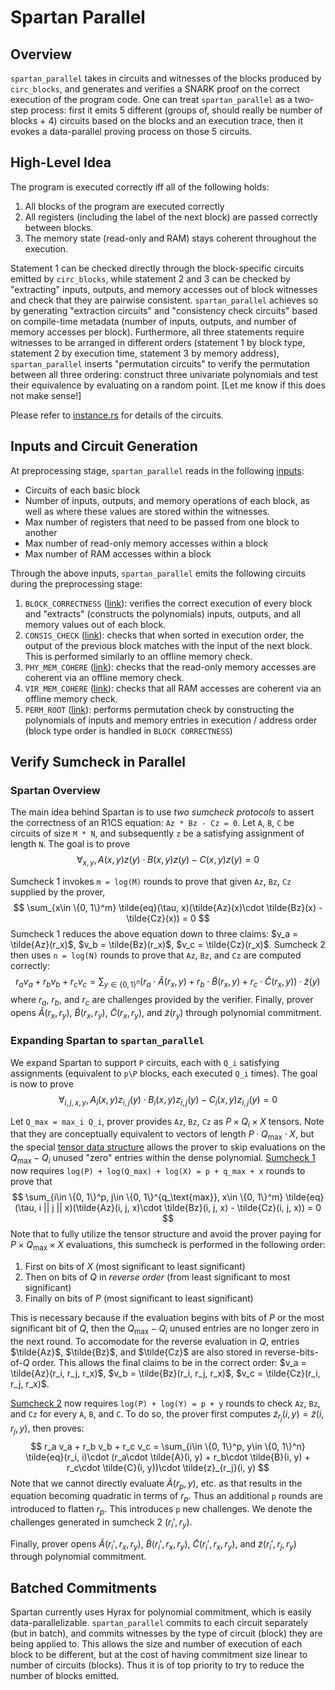 # Spartan Parallel

## Overview
`spartan_parallel` takes in circuits and witnesses of the blocks produced by `circ_blocks`, and generates and verifies a SNARK proof on the correct execution of the program code. One can treat `spartan_parallel` as a two-step process: first it emits 5 different (groups of, should really be number of blocks + 4) circuits based on the blocks and an execution trace, then it evokes a data-parallel proving process on those 5 circuits.

## High-Level Idea
The program is executed correctly iff all of the following holds:
1. All blocks of the program are executed correctly
2. All registers (including the label of the next block) are passed correctly between blocks.
3. The memory state (read-only and RAM) stays coherent throughout the execution.

Statement 1 can be checked directly through the block-specific circuits emitted by `circ_blocks`, while statement 2 and 3 can be checked by "extracting" inputs, outputs, and memory accesses out of block witnesses and check that they are pairwise consistent. `spartan_parallel` achieves so by generating "extraction circuits" and "consistency check circuits" based on compile-time metadata (number of inputs, outputs, and number of memory accesses per block). Furthermore, all three statements require witnesses to be arranged in different orders (statement 1 by block type, statement 2 by execution time, statement 3 by memory address), `spartan_parallel` inserts "permutation circuits" to verify the permutation between all three ordering: construct three univariate polynomials and test their equivalence by evaluating on a random point. [Let me know if this does not make sense!]

Please refer to [instance.rs](https://github.com/Jiangkm3/spartan_parallel/blob/master/src/instance.rs) for details of the circuits.

## Inputs and Circuit Generation
At preprocessing stage, `spartan_parallel` reads in the following [inputs](https://github.com/Jiangkm3/spartan_parallel/blob/master/examples/interface.rs#L45):
- Circuits of each basic block
- Number of inputs, outputs, and memory operations of each block, as well as where these values are stored within the witnesses.
- Max number of registers that need to be passed from one block to another
- Max number of read-only memory accesses within a block
- Max number of RAM accesses within a block

Through the above inputs, `spartan_parallel` emits the following circuits during the preprocessing stage:
1. `BLOCK_CORRECTNESS` ([link](https://github.com/Jiangkm3/spartan_parallel/blob/master/src/instance.rs#L246)): verifies the correct execution of every block and "extracts" (constructs the polynomials) inputs, outputs, and all memory values out of each block.
2. `CONSIS_CHECK` ([link](https://github.com/Jiangkm3/spartan_parallel/blob/master/src/instance.rs#L545)): checks that when sorted in execution order, the output of the previous block matches with the input of the next block. This is performed similarly to an offline memory check.
3. `PHY_MEM_COHERE` ([link](https://github.com/Jiangkm3/spartan_parallel/blob/master/src/instance.rs#L545)): checks that the read-only memory accesses are coherent via an offline memory check.
4. `VIR_MEM_COHERE` ([link](https://github.com/Jiangkm3/spartan_parallel/blob/master/src/instance.rs#L545)): checks that all RAM accesses are coherent via an offline memory check.
5. `PERM_ROOT` ([link](https://github.com/Jiangkm3/spartan_parallel/blob/master/src/instance.rs#L761)): performs permutation check by constructing the polynomials of inputs and memory entries in execution / address order (block type order is handled in `BLOCK CORRECTNESS`)

## Verify Sumcheck in Parallel
### Spartan Overview
The main idea behind Spartan is to use _two sumcheck protocols_ to assert the correctness of an R1CS equation: `Az * Bz - Cz = 0`. Let `A`, `B`, `C` be circuits of size `M * N`, and subsequently `z` be a satisfying assignment of length `N`. The goal is to prove
$$
\forall_{x, y}, A(x, y)z(y) \cdot B(x, y)z(y) - C(x, y)z(y) = 0
$$

Sumcheck 1 invokes `m = log(M)` rounds to prove that given `Az`, `Bz`, `Cz` supplied by the prover,
$$
\sum_{x\in \{0, 1\}^m} \tilde{eq}(\tau, x)(\tilde{Az}(x)\cdot \tilde{Bz}(x) - \tilde{Cz}(x)) = 0
$$
Sumcheck 1 reduces the above equation down to three claims: $v_a = \tilde{Az}(r_x)$, $v_b = \tilde{Bz}(r_x)$, $v_c = \tilde{Cz}(r_x)$. Sumcheck 2 then uses `n = log(N)` rounds to prove that `Az`, `Bz`, and `Cz` are computed correctly:
$$
r_a v_a + r_b v_b + r_c v_c = \sum_{y\in \{0, 1\}^n} (r_a\cdot \tilde{A}(r_x, y) + r_b\cdot \tilde{B}(r_x, y) + r_c\cdot \tilde{C}(r_x, y))\cdot \tilde{z}(y)
$$
where $r_a$, $r_b$, and $r_c$ are challenges provided by the verifier. Finally, prover opens $\tilde{A}(r_x, r_y)$, $\tilde{B}(r_x, r_y)$, $\tilde{C}(r_x, r_y)$, and $\tilde{z}(r_y)$ through polynomial commitment.

### Expanding Spartan to `spartan_parallel`
We expand Spartan to support `P` circuits, each with `Q_i` satisfying assignments (equivalent to `p\P` blocks, each executed `Q_i` times). The goal is now to prove
$$
\forall_{i, j, x, y}, A_i(x, y)z_{i, j}(y) \cdot B_i(x, y)z_{i, j}(y) - C_i(x, y)z_{i, j}(y) = 0
$$

Let `Q_max = max_i Q_i`, prover provides `Az`, `Bz`, `Cz` as $P \times Q_i \times X$ tensors. Note that they are conceptually equivalent to vectors of length $P \cdot Q_{\text{max}} \cdot X$, but the special [tensor data structure](https://github.com/Jiangkm3/spartan_parallel/blob/master/src/custom_dense_mlpoly.rs#L22) allows the prover to skip evaluations on the $Q_{\text{max}} - Q_i$ unused "zero" entries within the dense polynomial. [Sumcheck 1](https://github.com/Jiangkm3/spartan_parallel/blob/master/src/r1csproof.rs#L320) now requires `log(P) + log(Q_max) + log(X) = p + q_max + x` rounds to prove that
$$
\sum_{i\in \{0, 1\}^p, j\in \{0, 1\}^{q_\text{max}}, x\in \{0, 1\}^m} \tilde{eq}(\tau, i || j || x)(\tilde{Az}(i, j, x)\cdot \tilde{Bz}(i, j, x) - \tilde{Cz}(i, j, x)) = 0
$$
Note that to fully utilize the tensor structure and avoid the prover paying for $P\times Q_\text{max}\times X$ evaluations, this sumcheck is performed in the following order:
1. First on bits of $X$ (most significant to least significant)
2. Then on bits of $Q$ in _reverse order_ (from least significant to most significant)
3. Finally on bits of $P$ (most significant to least significant)

This is necessary because if the evaluation begins with bits of $P$ or the most significant bit of $Q$, then the $Q_{\text{max}} - Q_i$ unused entries are no longer zero in the next round. To accomodate for the reverse evaluation in $Q$, entries $\tilde{Az}$, $\tilde{Bz}$, and $\tilde{Cz}$ are also stored in reverse-bits-of-$Q$ order. This allows the final claims to be in the correct order: $v_a = \tilde{Az}(r_i, r_j, r_x)$, $v_b = \tilde{Bz}(r_i, r_j, r_x)$, $v_c = \tilde{Cz}(r_i, r_j, r_x)$.


[Sumcheck 2](https://github.com/Jiangkm3/spartan_parallel/blob/master/src/r1csproof.rs#L462) now requires `log(P) + log(Y) = p + y` rounds to check `Az`, `Bz`, and `Cz` for every `A`, `B`, and `C`. To do so, the prover first computes $\tilde{z}_{r_j}(i, y) = \tilde{z}(i, r_j, y)$, then proves:
$$
r_a v_a + r_b v_b + r_c v_c = \sum_{i\in \{0, 1\}^p, y\in \{0, 1\}^n} \tilde{eq}(r_i, i)\cdot (r_a\cdot \tilde{A}(i, y) + r_b\cdot \tilde{B}(i, y) + r_c\cdot \tilde{C}(i, y))\cdot \tilde{z}_{r_j}(i, y)
$$
Note that we cannot directly evaluate $\tilde{A}(r_p, y)$, etc. as that results in the equation becoming quadratic in terms of $r_p$. Thus an additional `p` rounds are introduced to flatten $r_p$. This introduces `p` new challenges. We denote the challenges generated in sumcheck 2 ($r_i', r_y$).

Finally, prover opens $\tilde{A}(r_i', r_x, r_y)$, $\tilde{B}(r_i', r_x, r_y)$, $\tilde{C}(r_i', r_x, r_y)$, and $\tilde{z}(r_i', r_j, r_y)$ through polynomial commitment.

## Batched Commitments
Spartan currently uses Hyrax for polynomial commitment, which is easily data-parallelizable. `spartan_parallel` commits to each circuit separately (but in batch), and commits witnesses by the type of circuit (block) they are being applied to. This allows the size and number of execution of each block to be different, but at the cost of having commitment size linear to number of circuits (blocks). Thus it is of top priority to try to reduce the number of blocks emitted.